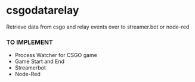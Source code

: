 # csgodatarelay
Retrieve data from csgo and relay events over to streamer.bot or node-red


### TO IMPLEMENT
* Process Watcher for CSGO game
* Game Start and End
* Streamerbot
* Node-Red
